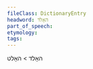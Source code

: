 ```yaml
---
fileClass: DictionaryEntry
headword: האָלד
part_of_speech: 
etymology: 
tags: 
---
```

האָלד > האָלט